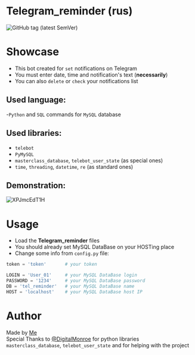 # Telegram_reminder (rus)
![GitHub tag (latest SemVer)](https://img.shields.io/github/v/tag/Tooloom/Telegram_reminder?color=%2300b359&label=version&style=flat-square)
# Showcase
- This bot created for `set` notifications on Telegram
- You must enter date, time and notification's text (**necessarily**)
- You can also `delete` or `check` your notifications list

## Used language:
-`Python` and `SQL` commands for `MySQL` database

## Used libraries:
- `telebot`
- `PyMySQL`
- `masterclass_database`, `telebot_user_state` (as special ones)
- `time`, `threading`, `datetime`, `re` (as standard ones)

## Demonstration:
![XPJmcEdT1H](https://user-images.githubusercontent.com/57460354/119227795-56838080-bb18-11eb-8cd7-de0947c50544.gif)
# Usage
- Load the **Telegram_reminder** files
- You should already set MySQL DataBase on your HOSTing place
- Change some info from `config.py` file:
```py
token = 'token'       # your token

LOGIN = 'User_01'     # your MySQL DataBase login
PASSWORD = '1234'     # your MySQL DataBase password
DB = 'tel_reminder'   # your MySQL DataBase name
HOST = 'localhost'    # your MySQL DataBase host IP
```
# Author
Made by [Me](https://github.com/Tooloom)<br>
Special Thanks to [@DigitalMonroe](https://gitlab.com/DigitalMonroe) for python libraries `masterclass_database`, `telebot_user_state` and for helping with the project
